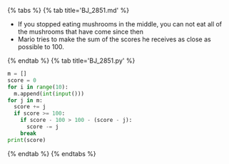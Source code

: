 {% tabs %}
{% tab title='BJ_2851.md' %}

* If you stopped eating mushrooms in the middle, you can not eat all of the mushrooms that have come since then
* Mario tries to make the sum of the scores he receives as close as possible to 100.

{% endtab %}
{% tab title='BJ_2851.py' %}

```py
m = []
score = 0
for i in range(10):
  m.append(int(input()))
for j in m:
  score += j
  if score >= 100:
    if score - 100 > 100 - (score - j):
      score -= j
    break
print(score)
```

{% endtab %}
{% endtabs %}